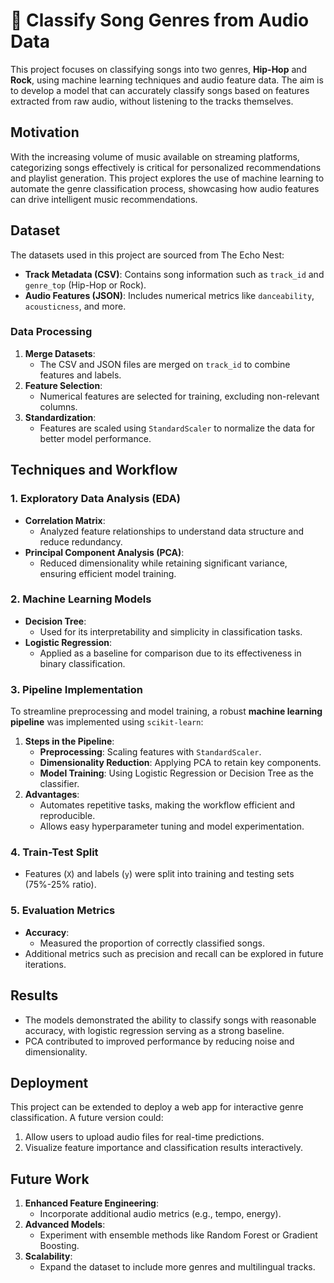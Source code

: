# 🎵 Classify Song Genres from Audio Data

This project focuses on classifying songs into two genres, **Hip-Hop** and **Rock**, using machine learning techniques and audio feature data. The aim is to develop a model that can accurately classify songs based on features extracted from raw audio, without listening to the tracks themselves.


## **Motivation**
With the increasing volume of music available on streaming platforms, categorizing songs effectively is critical for personalized recommendations and playlist generation. This project explores the use of machine learning to automate the genre classification process, showcasing how audio features can drive intelligent music recommendations.



## **Dataset**
The datasets used in this project are sourced from The Echo Nest:
- **Track Metadata (CSV)**: Contains song information such as `track_id` and `genre_top` (Hip-Hop or Rock).
- **Audio Features (JSON)**: Includes numerical metrics like `danceability`, `acousticness`, and more.

### **Data Processing**
1. **Merge Datasets**:
   - The CSV and JSON files are merged on `track_id` to combine features and labels.
2. **Feature Selection**:
   - Numerical features are selected for training, excluding non-relevant columns.
3. **Standardization**:
   - Features are scaled using `StandardScaler` to normalize the data for better model performance.


## **Techniques and Workflow**
### **1. Exploratory Data Analysis (EDA)**
- **Correlation Matrix**:
  - Analyzed feature relationships to understand data structure and reduce redundancy.
- **Principal Component Analysis (PCA)**:
  - Reduced dimensionality while retaining significant variance, ensuring efficient model training.

### **2. Machine Learning Models**
- **Decision Tree**:
  - Used for its interpretability and simplicity in classification tasks.
- **Logistic Regression**:
  - Applied as a baseline for comparison due to its effectiveness in binary classification.

### **3. Pipeline Implementation**
To streamline preprocessing and model training, a robust **machine learning pipeline** was implemented using `scikit-learn`:
1. **Steps in the Pipeline**:
   - **Preprocessing**: Scaling features with `StandardScaler`.
   - **Dimensionality Reduction**: Applying PCA to retain key components.
   - **Model Training**: Using Logistic Regression or Decision Tree as the classifier.
2. **Advantages**:
   - Automates repetitive tasks, making the workflow efficient and reproducible.
   - Allows easy hyperparameter tuning and model experimentation.

### **4. Train-Test Split**
- Features (`X`) and labels (`y`) were split into training and testing sets (75%-25% ratio).

### **5. Evaluation Metrics**
- **Accuracy**:
  - Measured the proportion of correctly classified songs.
- Additional metrics such as precision and recall can be explored in future iterations.


## **Results**
- The models demonstrated the ability to classify songs with reasonable accuracy, with logistic regression serving as a strong baseline.
- PCA contributed to improved performance by reducing noise and dimensionality.


## **Deployment**
This project can be extended to deploy a web app for interactive genre classification. A future version could:
1. Allow users to upload audio files for real-time predictions.
2. Visualize feature importance and classification results interactively.


## **Future Work**
1. **Enhanced Feature Engineering**:
   - Incorporate additional audio metrics (e.g., tempo, energy).
2. **Advanced Models**:
   - Experiment with ensemble methods like Random Forest or Gradient Boosting.
3. **Scalability**:
   - Expand the dataset to include more genres and multilingual tracks.

